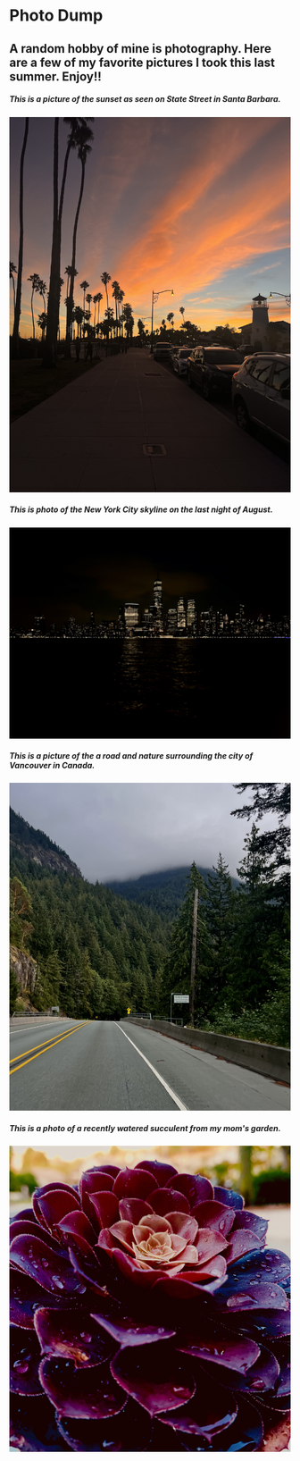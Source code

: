 # Photo Dump
## A random hobby of mine is photography. Here are a few of my favorite pictures I took this last summer. Enjoy!!

##### This is a picture of the sunset as seen on State Street in Santa Barbara.
![Sunset Pic](sunset.jpg)

##### This is photo of the New York City skyline on the last night of August.
![City Pic](city.jpg)

##### This is a picture of the a road and nature surrounding the city of Vancouver in Canada.
![Nature Pic](nature.jpg)

##### This is a photo of a recently watered succulent from my mom's garden.
![Flower Pic](flower.jpg)